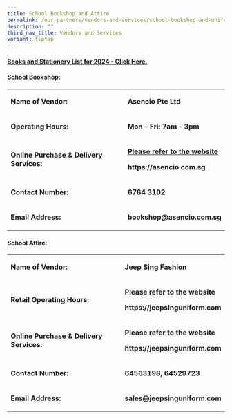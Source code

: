 ```yaml
---
title: School Bookshop and Attire
permalink: /our-partners/vendors-and-services/school-bookshop-and-uniform/
description: ""
third_nav_title: Vendors and Services
variant: tiptap
---
```

<h4><strong><a href="https://sites.google.com/moe.edu.sg/parentssupportwithwoodgrovesec/books-stationery" rel="noopener noreferrer nofollow" target="_blank">Books and Stationery List for 2024 - Click Here.</a></strong></h4><h4><strong>School Bookshop:</strong></h4><table><tbody><tr><td rowspan="1" colspan="1"><p><strong>Name of Vendor:</strong></p></td><td rowspan="1" colspan="1"><p><strong>Asencio Pte Ltd</strong></p></td></tr><tr><td rowspan="1" colspan="1"><p><strong>Operating Hours:</strong></p></td><td rowspan="1" colspan="1"><p><strong>Mon – Fri: 7am – 3pm</strong></p></td></tr><tr><td rowspan="1" colspan="1"><p><strong>Online Purchase &amp; Delivery Services:</strong></p></td><td rowspan="1" colspan="1"><p><strong><u>Please refer to the website</u></strong></p><p><strong><a rel="noopener noreferrer nofollow" target="_blank">https://asencio.com.sg</a></strong></p></td></tr><tr><td rowspan="1" colspan="1"><p><strong>Contact Number:</strong></p></td><td rowspan="1" colspan="1"><p><strong>6764 3102</strong></p></td></tr><tr><td rowspan="1" colspan="1"><p><strong>Email Address:</strong></p></td><td rowspan="1" colspan="1"><p><strong><a rel="noopener noreferrer nofollow" target="_blank">bookshop@asencio.com.sg</a></strong></p></td></tr></tbody></table><h4><strong>School Attire:</strong></h4><table><tbody><tr><td rowspan="1" colspan="1"><p><strong>Name of Vendor:</strong></p></td><td rowspan="1" colspan="1"><p><strong>Jeep Sing Fashion</strong></p></td></tr><tr><td rowspan="1" colspan="1"><p><strong>Retail Operating Hours:</strong></p></td><td rowspan="1" colspan="1"><p><strong>Please refer to the website</strong></p><p><strong><a rel="noopener noreferrer nofollow" target="_blank">https://jeepsinguniform.com</a></strong></p></td></tr><tr><td rowspan="1" colspan="1"><p><strong>Online Purchase &amp; Delivery Services:</strong></p></td><td rowspan="1" colspan="1"><p><strong>Please refer to the website</strong></p><p><strong><a rel="noopener noreferrer nofollow" target="_blank">https://jeepsinguniform.com</a></strong></p></td></tr><tr><td rowspan="1" colspan="1"><p><strong>Contact Number:</strong></p></td><td rowspan="1" colspan="1"><p><strong>64563198, 64529723</strong></p></td></tr><tr><td rowspan="1" colspan="1"><p><strong>Email Address:</strong></p></td><td rowspan="1" colspan="1"><p><strong><a rel="noopener noreferrer nofollow" target="_blank">sales@jeepsinguniform.com</a></strong></p></td></tr></tbody></table><p></p>